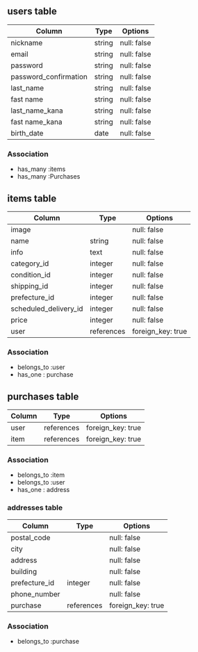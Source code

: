 ## users table

| Column               | Type                | Options                 |
|----------------------|---------------------|-------------------------|
| nickname             | string              | null: false             |
| email                | string              | null: false             |
| password             | string              | null: false             |
| password_confirmation| string              | null: false             |
| last_name            | string              | null: false             |
| fast name            | string              | null: false             |
| last_name_kana       | string              | null: false             |
| fast name_kana       | string              | null: false             |
| birth_date           | date                | null: false             |

### Association

* has_many :items
* has_many :Purchases

## items table

| Column                              | Type        | Options           |
|-------------------------------------|-------------|-------------------|
| image                               |             | null: false       |
| name                                | string      | null: false       |
| info                                | text        | null: false       |
| category_id                         | integer     | null: false       |
| condition_id                        | integer     | null: false       |
| shipping_id                         | integer     | null: false       |
| prefecture_id                       | integer     | null: false       |
| scheduled_delivery_id               | integer     | null: false       |
| price                               | integer     | null: false       |
| user                                | references  | foreign_key: true |

### Association

- belongs_to :user
- has_one : purchase

## purchases table

| Column      | Type       | Options           |
|-------------|------------|-------------------|
| user        | references | foreign_key: true |
| item        | references | foreign_key: true |

### Association

- belongs_to :item
- belongs_to :user
- has_one : address

### addresses table

| Column        | Type        | Options           |
|-------------  |-------------|------------------ |
| postal_code   |             | null: false       |
| city          |             | null: false       |
| address       |             | null: false       |
| building      |             | null: false       |
| prefecture_id | integer     | null: false       |
| phone_number  |             | null: false       |
| purchase      | references  | foreign_key: true |

### Association

- belongs_to :purchase


